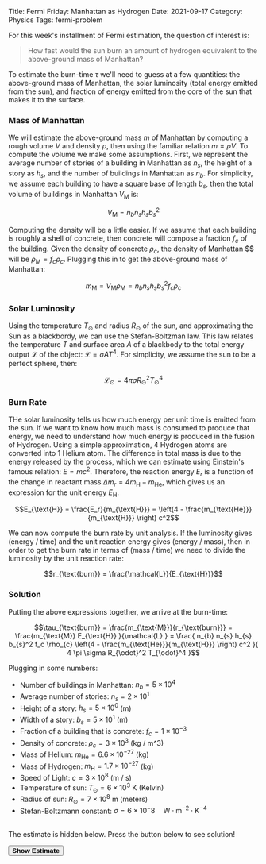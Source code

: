Title: Fermi Friday: Manhattan as Hydrogen
Date: 2021-09-17
Category: Physics
Tags: fermi-problem

For this week's installment of Fermi estimation, the question of interest is:

> How fast would the sun burn an amount of hydrogen equivalent to the above-ground mass of Manhattan?

To estimate the burn-time $\tau$ we'll need to guess at a few quantities: the above-ground mass of Manhattan, the solar
luminosity (total energy emitted from the sun), and fraction of energy emitted from the core of the sun that makes it 
to the surface.

### Mass of Manhattan

We will estimate the above-ground mass $m$ of Manhattan by computing a rough volume $V$ and density $\rho$, then using the 
familiar relation $m=\rho V$. To compute the volume we make some assumptions. First, we represent the average number of 
stories of a building in Manhattan as $n_{s}$, the height of a story as $h_{s}$, and the number of buildings in Manhattan
as $n_{b}$. For simplicity, we assume each building to have a square base of length $b_{s}$, then the total volume of 
buildings in Manhattan $V_{\text{M}}$ is:

$$V_{\text{M}} = n_{b} n_{s} h_{s} b_{s}^2$$

Computing the density will be a little easier. If we assume that each building is roughly a shell of concrete, then concrete
will compose a fraction $f_{c}$ of the building. Given the density of concrete $\rho_{c}$, the density of Manhattan $$ 
will be $\rho_{\text{M}} = f_c \rho_{c}$. Plugging this in to get the above-ground mass of Manhattan:

$$m_{\text{M}} = V_{\text{M}} \rho_{\text{M}} = n_{b} n_{s} h_{s} b_{s}^2 f_c \rho_{c}$$


### Solar Luminosity

Using the temperature $T_{\odot}$ and radius $R_{\odot}$ of the sun, and approximating the Sun as a blackbordy, we can 
use the Stefan-Boltzman law. This law relates the temperature $T$ and surface area $A$ of a blackbody to the total 
energy output $\mathcal{L}$ of the object: $\mathcal{L} = \sigma A T^4$. For simplicity, we assume the sun to be a perfect
sphere, then:

$$\mathcal{L}_{\odot} = 4 \pi \sigma R_{\odot}^2 T_{\odot}^4$$


### Burn Rate

THe solar luminosity tells us how much energy per unit time is emitted from the sun. If we want to know how much
mass is consumed to produce that energy, we need to understand how much energy is produced in the fusion of Hydrogen.
Using a simple approximation, 4 Hydrogen atoms are converted into 1 Helium atom. The difference in total mass is due
to the energy released by the process, which we can estimate using Einstein's famous relation: $E=mc^2$. Therefore, 
the reaction energy $E_{r}$ is a function of the change in reactant mass $\Delta m_r = 4 m_{\text{H}} - m_{\text{He}}$, 
which gives us an expression for the unit energy $E_{\text{H}}$.  

$$E_{\text{H}} = \frac{E_r}{m_{\text{H}}} = \left(4 - \frac{m_{\text{He}}}{m_{\text{H}}} \right) c^2$$

We can now compute the burn rate by unit analysis. If the luminosity gives (energy / time) and the 
unit reaction energy gives (energy / mass), then in order to get the burn rate in terms of (mass / time) we need
to divide the luminosity by the unit reaction rate:

$$r_{\text{burn}} = \frac{\mathcal{L}}{E_{\text{H}}}$$


### Solution

Putting the above expressions together, we arrive at the burn-time:

$$\tau_{\text{burn}} = \frac{m_{\text{M}}}{r_{\text{burn}}} = \frac{m_{\text{M}} E_{\text{H}}  }{\mathcal{L}  }
= \frac{ n_{b} n_{s} h_{s} b_{s}^2 f_c \rho_{c} \left(4 - \frac{m_{\text{He}}}{m_{\text{H}}} \right) c^2 }{ 4 \pi \sigma R_{\odot}^2 T_{\odot}^4 }$$

Plugging in some numbers:

- Number of buildings in Manhattan: $n_b = 5 \times 10^4$
- Average number of stories: $n_s = 2 \times 10^1$
- Height of a story: $h_s = 5 \times 10^0$ (m)
- Width of a story: $b_s = 5 \times 10^1$ (m)
- Fraction of a building that is concrete: $f_c = 1 \times 10^{-3}$
- Density of concrete: $\rho_c = 3 \times 10^3$ (kg / m^3)
- Mass of Helium: $m_{\text{He}} = 6.6 \times 10^{-27}$ (kg)
- Mass of Hydrogen: $m_{\text{H}} = 1.7 \times 10^{-27}$ (kg)
- Speed of Light: $c = 3 \times 10^8$ (m / s)
- Temperature of sun: $T_{\odot} = 6 \times 10^3$ K (Kelvin)
- Radius of sun: $R_{\odot} = 7 \times 10^8$ m (meters)
- Stefan-Boltzmann constant: $\sigma = 6 \times 10^-8 \quad \text{W} \cdot \text{m}^{-2} \cdot \text{K}^{-4}$ 


<br>
The estimate is hidden below. Press the button below to see solution!

<button class="solution-button" onclick="getElementById('fermi-estimate').style.visibility='visible';"><b>Show
Estimate</b></button>

<div id="fermi-estimate" style="visibility: hidden;">
    <span class="math">
    <span class="MathJax_Preview" style="color: inherit; display: none;"></span>
    <span class="MathJax" id="MathJax-Element-42-Frame" tabindex="0"
          data-mathml="<math xmlns=&quot;http://www.w3.org/1998/Math/MathML&quot;><msub><mi>&amp;#x03C4;</mi><mrow class=&quot;MJX-TeXAtom-ORD&quot;><mtext>burn</mtext></mrow></msub><mo>=</mo><mn>8.7</mn><mo>&amp;#x00D7;</mo><msup><mn>10</mn><mrow class=&quot;MJX-TeXAtom-ORD&quot;><mo>&amp;#x2212;</mo><mn>1</mn></mrow></msup><mtext>&amp;#xA0;s</mtext></math>"
          role="presentation" style="position: relative;"><nobr aria-hidden="true">
    <span class="math" id="MathJax-Span-593" style="width: 9.796em; display: inline-block;"><span
            style="display: inline-block; position: relative; width: 7.895em; height: 0px; font-size: 124%;"><span
            style="position: absolute; clip: rect(1.443em, 1007.837em, 2.825em, -999.997em); top: -2.474em; left: 0em;"><span
            class="mrow" id="MathJax-Span-594"><span class="msubsup" id="MathJax-Span-595"><span
            style="display: inline-block; position: relative; width: 1.789em; height: 0px;"><span
            style="position: absolute; clip: rect(3.401em, 1000.406em, 4.15em, -999.997em); top: -3.972em; left: 0em;"><span
            class="mi" id="MathJax-Span-596" style="font-family: STIXGeneral-Italic;">τ<span
            style="display: inline-block; overflow: hidden; height: 1px; width: 0.003em;"></span></span><span
            style="display: inline-block; width: 0px; height: 3.978em;"></span></span><span
            style="position: absolute; top: -3.799em; left: 0.406em;"><span class="texatom" id="MathJax-Span-597"><span
            class="mrow" id="MathJax-Span-598"><span class="mtext" id="MathJax-Span-599"
                                                     style="font-size: 70.7%; font-family: STIXGeneral-Regular;">burn</span></span></span><span
            style="display: inline-block; width: 0px; height: 3.978em;"></span></span></span></span><span class="mo"
                                                                                                          id="MathJax-Span-600"
                                                                                                          style="font-family: STIXGeneral-Regular; padding-left: 0.291em;">=</span><span
            class="mn" id="MathJax-Span-601" style="font-family: STIXGeneral-Regular; padding-left: 0.291em;">8.7</span><span
            class="mo" id="MathJax-Span-602"
            style="font-family: STIXGeneral-Regular; padding-left: 0.233em;">×</span><span class="msubsup"
                                                                                           id="MathJax-Span-603"
                                                                                           style="padding-left: 0.233em;"><span
            style="display: inline-block; position: relative; width: 1.904em; height: 0px;"><span
            style="position: absolute; clip: rect(3.113em, 1000.982em, 4.15em, -999.997em); top: -3.972em; left: 0em;"><span
            class="mn" id="MathJax-Span-604" style="font-family: STIXGeneral-Regular;">10</span><span
            style="display: inline-block; width: 0px; height: 3.978em;"></span></span><span
            style="position: absolute; top: -4.375em; left: 0.982em;"><span class="texatom" id="MathJax-Span-605"><span
            class="mrow" id="MathJax-Span-606"><span class="mo" id="MathJax-Span-607"
                                                     style="font-size: 70.7%; font-family: STIXGeneral-Regular;">−</span><span
            class="mn" id="MathJax-Span-608" style="font-size: 70.7%; font-family: STIXGeneral-Regular;">1</span></span></span><span
            style="display: inline-block; width: 0px; height: 3.978em;"></span></span></span></span><span class="mtext"
                                                                                                          id="MathJax-Span-609"
                                                                                                          style="font-family: STIXGeneral-Regular;">&nbsp;s</span></span><span
            style="display: inline-block; width: 0px; height: 2.48em;"></span></span></span><span
            style="display: inline-block; overflow: hidden; vertical-align: -0.282em; border-left-width: 0px; border-left-style: solid; width: 0px; height: 1.432em;"></span></span></nobr><span
            class="MJX_Assistive_MathML" role="presentation"><math xmlns="http://www.w3.org/1998/Math/MathML"><msub><mi>τ</mi><mrow
            class="MJX-TeXAtom-ORD"><mtext>burn</mtext></mrow></msub><mo>=</mo><mn>8.7</mn><mo>×</mo><msup><mn>10</mn><mrow
            class="MJX-TeXAtom-ORD"><mo>−</mo><mn>1</mn></mrow></msup><mtext>&nbsp;s</mtext></math></span></span>

    <script type="math/tex" id="MathJax-Element-42">\tau_{\text{burn}} = 8.7 \times 10^{-1} \text{ s}</script></span>
</div>



